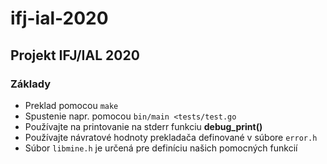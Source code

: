 # ifj-ial-2020

## Projekt IFJ/IAL 2020

### Základy

- Preklad pomocou `make`
- Spustenie napr. pomocou `bin/main <tests/test.go`
- Používajte na printovanie na stderr funkciu **debug_print()**
- Používajte návratové hodnoty prekladača definované v súbore `error.h` 
- Súbor `libmine.h` je určená pre definíciu našich pomocných funkcií

